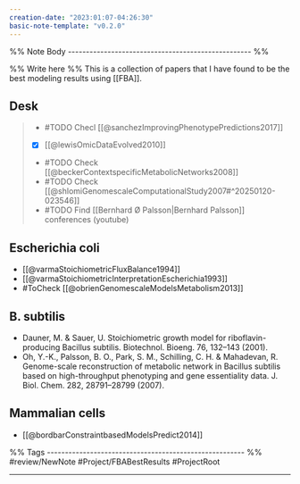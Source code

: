 ```yaml
---
creation-date: "2023:01:07-04:26:30"
basic-note-template: "v0.2.0"
---
```


%% Note Body --------------------------------------------------- %%

%% Write here %%
This is a collection of papers that I have found to be the best modeling results using [[FBA]].

## Desk

> - #TODO Checl [[@sanchezImprovingPhenotypePredictions2017]]
> - [x] [[@lewisOmicDataEvolved2010]]
> - #TODO Check [[@beckerContextspecificMetabolicNetworks2008]]
> - #TODO Check [[@shlomiGenomescaleComputationalStudy2007#^20250120-023546]]
> - #TODO Find [[Bernhard Ø Palsson|Bernhard Palsson]] conferences (youtube) 

## Escherichia coli

- [[@varmaStoichiometricFluxBalance1994]]
- [[@varmaStoichiometricInterpretationEscherichia1993]]
- #ToCheck [[@obrienGenomescaleModelsMetabolism2013]]

## B. subtilis

- Dauner, M. & Sauer, U. Stoichiometric growth model for riboflavin-producing Bacillus subtilis. Biotechnol. Bioeng. 76, 132–143 (2001).
- Oh, Y.-K., Palsson, B. O., Park, S. M., Schilling, C. H. & Mahadevan, R. Genome-scale reconstruction of metabolic network in Bacillus subtilis based on high-throughput phenotyping and gene essentiality data. J. Biol. Chem. 282, 28791–28799 (2007).


## Mammalian cells

- [[@bordbarConstraintbasedModelsPredict2014]]






%% Tags ------------------------------------------------------- %%
#review/NewNote
#Project/FBABestResults
#ProjectRoot 
___

